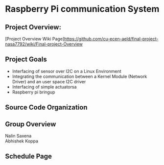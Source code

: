 # Raspberry Pi communication System

## Project Overview: 
[Project Overview Wiki Page]https://github.com/cu-ecen-aeld/final-project-nasa7792/wiki/Final-project-Overview

## Project Goals
- Interfacing of sensor over I2C on a Linux Environment
- Integrating the communication between a Kernel Module (Network Driver) and an user space I2C driver
- Interfacing of simple actuatorsa
- Raspberry pi bringup 

## Source Code Organization


## Group Overview
Nalin Saxena <br>
Abhishek Koppa <br>

## Schedule Page
